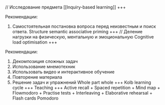 // Исследование предмета
[[Inquiry-based learning]] +++

Рекомендации:
1. Самостоятельная постановка вопроса перед неизвестным и поиск ответа.
Structure semantic associative priming +++
// Деление нагрузки на физическую, ментальную и эмоциональную
Cognitive load optimisation +++

Рекомендации:
1. Декомпозиция сложных задач
2. Использование мнемотехник
3. Использовать видео и интерактивное обучение
4. Повторение материала
5. Решение задач и упражнений
Whole part whole +++
Kolb learning cycle +++
Teaching +++
Active recall +
Spaced repetition +
Mind map +
Flowmodoro +
Practise tests +
Interleaving +
Elaborative rehearsal +
Flash cards
Pomodoro









